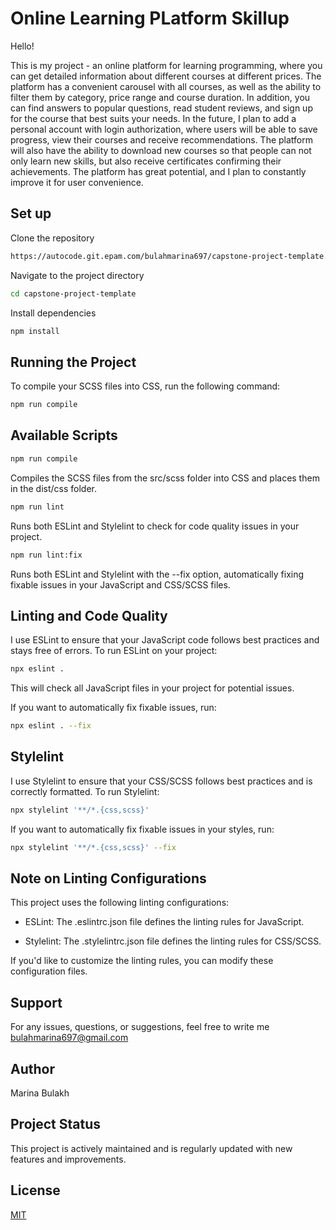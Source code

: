 # Online Learning PLatform Skillup

Hello!

This is my project - an online platform for learning programming, where you can get detailed information about different courses at different prices. The platform has a convenient carousel with all courses, as well as the ability to filter them by category, price range and course duration. In addition, you can find answers to popular questions, read student reviews, and sign up for the course that best suits your needs. In the future, I plan to add a personal account with login authorization, where users will be able to save progress, view their courses and receive recommendations. The platform will also have the ability to download new courses so that people can not only learn new skills, but also receive certificates confirming their achievements. The platform has great potential, and I plan to constantly improve it for user convenience.

## Set up

Clone the repository

```bash
https://autocode.git.epam.com/bulahmarina697/capstone-project-template.git
```
 Navigate to the project directory

```bash
cd capstone-project-template
```

Install dependencies

```bash
npm install
```

## Running the Project

To compile your SCSS files into CSS, run the following command:

```bash
npm run compile
```

## Available Scripts

```bash
npm run compile
```
Compiles the SCSS files from the src/scss folder into CSS and places them in the dist/css folder.

```bash
npm run lint
```

Runs both ESLint and Stylelint to check for code quality issues in your project.

```bash
npm run lint:fix
```

Runs both ESLint and Stylelint with the --fix option, automatically fixing fixable issues in your JavaScript and CSS/SCSS files.

## Linting and Code Quality

I use ESLint to ensure that your JavaScript code follows best practices and stays free of errors. To run ESLint on your project:

```bash
npx eslint .
```
This will check all JavaScript files in your project for potential issues.

If you want to automatically fix fixable issues, run:
```bash
npx eslint . --fix
```

## Stylelint

I use Stylelint to ensure that your CSS/SCSS follows best practices and is correctly formatted. To run Stylelint:

```bash
npx stylelint '**/*.{css,scss}'
```

If you want to automatically fix fixable issues in your styles, run:
```bash
npx stylelint '**/*.{css,scss}' --fix
```

## Note on Linting Configurations

This project uses the following linting configurations:

- ESLint: The .eslintrc.json file defines the linting rules for JavaScript.

- Stylelint: The .stylelintrc.json file defines the linting rules for CSS/SCSS.

If you'd like to customize the linting rules, you can modify these configuration files.

## Support

For any issues, questions, or suggestions, feel free to write me bulahmarina697@gmail.com

## Author

Marina Bulakh

## Project Status

This project is actively maintained and is regularly updated with new features and improvements.

## License
[MIT](https://choosealicense.com/licenses/mit/)